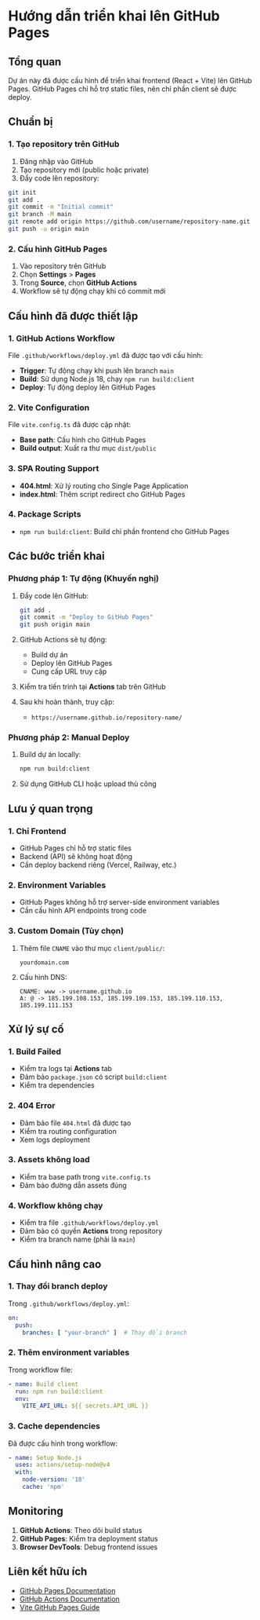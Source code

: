 # Hướng dẫn triển khai lên GitHub Pages

## Tổng quan

Dự án này đã được cấu hình để triển khai frontend (React + Vite) lên GitHub Pages. GitHub Pages chỉ hỗ trợ static files, nên chỉ phần client sẽ được deploy.

## Chuẩn bị

### 1. Tạo repository trên GitHub

1. Đăng nhập vào GitHub
2. Tạo repository mới (public hoặc private)
3. Đẩy code lên repository:

```bash
git init
git add .
git commit -m "Initial commit"
git branch -M main
git remote add origin https://github.com/username/repository-name.git
git push -u origin main
```

### 2. Cấu hình GitHub Pages

1. Vào repository trên GitHub
2. Chọn **Settings** > **Pages**
3. Trong **Source**, chọn **GitHub Actions**
4. Workflow sẽ tự động chạy khi có commit mới

## Cấu hình đã được thiết lập

### 1. GitHub Actions Workflow

File `.github/workflows/deploy.yml` đã được tạo với cấu hình:

- **Trigger**: Tự động chạy khi push lên branch `main`
- **Build**: Sử dụng Node.js 18, chạy `npm run build:client`
- **Deploy**: Tự động deploy lên GitHub Pages

### 2. Vite Configuration

File `vite.config.ts` đã được cập nhật:

- **Base path**: Cấu hình cho GitHub Pages
- **Build output**: Xuất ra thư mục `dist/public`

### 3. SPA Routing Support

- **404.html**: Xử lý routing cho Single Page Application
- **index.html**: Thêm script redirect cho GitHub Pages

### 4. Package Scripts

- `npm run build:client`: Build chỉ phần frontend cho GitHub Pages

## Các bước triển khai

### Phương pháp 1: Tự động (Khuyến nghị)

1. Đẩy code lên GitHub:
   ```bash
   git add .
   git commit -m "Deploy to GitHub Pages"
   git push origin main
   ```

2. GitHub Actions sẽ tự động:
   - Build dự án
   - Deploy lên GitHub Pages
   - Cung cấp URL truy cập

3. Kiểm tra tiến trình tại **Actions** tab trên GitHub

4. Sau khi hoàn thành, truy cập:
   - `https://username.github.io/repository-name/`

### Phương pháp 2: Manual Deploy

1. Build dự án locally:
   ```bash
   npm run build:client
   ```

2. Sử dụng GitHub CLI hoặc upload thủ công

## Lưu ý quan trọng

### 1. Chỉ Frontend

- GitHub Pages chỉ hỗ trợ static files
- Backend (API) sẽ không hoạt động
- Cần deploy backend riêng (Vercel, Railway, etc.)

### 2. Environment Variables

- GitHub Pages không hỗ trợ server-side environment variables
- Cần cấu hình API endpoints trong code

### 3. Custom Domain (Tùy chọn)

1. Thêm file `CNAME` vào thư mục `client/public/`:
   ```
   yourdomain.com
   ```

2. Cấu hình DNS:
   ```
   CNAME: www -> username.github.io
   A: @ -> 185.199.108.153, 185.199.109.153, 185.199.110.153, 185.199.111.153
   ```

## Xử lý sự cố

### 1. Build Failed

- Kiểm tra logs tại **Actions** tab
- Đảm bảo `package.json` có script `build:client`
- Kiểm tra dependencies

### 2. 404 Error

- Đảm bảo file `404.html` đã được tạo
- Kiểm tra routing configuration
- Xem logs deployment

### 3. Assets không load

- Kiểm tra base path trong `vite.config.ts`
- Đảm bảo đường dẫn assets đúng

### 4. Workflow không chạy

- Kiểm tra file `.github/workflows/deploy.yml`
- Đảm bảo có quyền **Actions** trong repository
- Kiểm tra branch name (phải là `main`)

## Cấu hình nâng cao

### 1. Thay đổi branch deploy

Trong `.github/workflows/deploy.yml`:

```yaml
on:
  push:
    branches: [ "your-branch" ]  # Thay đổi branch
```

### 2. Thêm environment variables

Trong workflow file:

```yaml
- name: Build client
  run: npm run build:client
  env:
    VITE_API_URL: ${{ secrets.API_URL }}
```

### 3. Cache dependencies

Đã được cấu hình trong workflow:

```yaml
- name: Setup Node.js
  uses: actions/setup-node@v4
  with:
    node-version: '18'
    cache: 'npm'
```

## Monitoring

1. **GitHub Actions**: Theo dõi build status
2. **GitHub Pages**: Kiểm tra deployment status
3. **Browser DevTools**: Debug frontend issues

## Liên kết hữu ích

- [GitHub Pages Documentation](https://docs.github.com/en/pages)
- [GitHub Actions Documentation](https://docs.github.com/en/actions)
- [Vite GitHub Pages Guide](https://vitejs.dev/guide/static-deploy.html#github-pages)